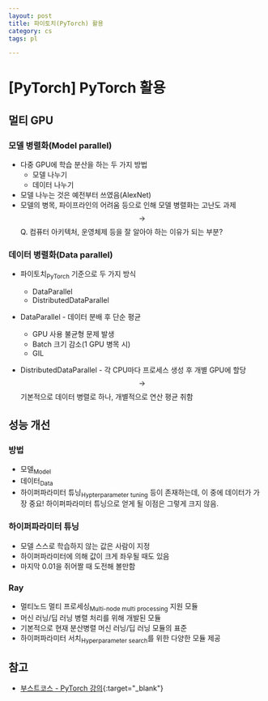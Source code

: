 ```yaml
---
layout: post
title: 파이토치(PyTorch) 활용
category: cs
tags: pl

---
```


# [PyTorch] PyTorch 활용

## 멀티 GPU
### 모델 병렬화(Model parallel)
- 다중 GPU에 학습 분산을 하는 두 가지 방법
  - 모델 나누기
  - 데이터 나누기
- 모델 나누는 것은 예전부터 쓰였음(AlexNet)
- 모델의 병목, 파이프라인의 어려움 등으로 인해 모델 병렬화는 고난도 과제 <br> $$\rightarrow$$ Q. 컴퓨터 아키텍처, 운영체제 등을 잘 알아야 하는 이유가 되는 부분?

### 데이터 병렬화(Data parallel)
- 파이토치<sub>PyTorch</sub> 기준으로 두 가지 방식
  - DataParallel
  - DistributedDataParallel

- DataParallel - 데이터 분배 후 단순 평균
  - GPU 사용 불균형 문제 발생
  - Batch 크기 감소(1 GPU 병목 시)
  - GIL
- DistributedDataParallel - 각 CPU마다 프로세스 생성 후 개별 GPU에 할당 <br> $$\rightarrow$$ 기본적으로 데이터 병렬로 하나, 개별적으로 연산 평균 취함

## 성능 개선
### 방법
- 모델<sub>Model</sub>
- 데이터<sub>Data</sub>
- 하이퍼파라미터 튜닝<sub>Hypterparameter tuning</sub>
등이 존재하는데, 이 중에 데이터가 가장 중요! 하이퍼파라미터 튜닝으로 얻게 될 이점은 그렇게 크지 않음.

### 하이퍼파라미터 튜닝
- 모델 스스로 학습하지 않는 값은 사람이 지정
- 하이퍼파라미터에 의해 값이 크게 좌우될 때도 있음
- 마지막 0.01을 쥐어짤 때 도전해 볼만함

### Ray
- 멀티노드 멀티 프로세싱<sub>Multi-node multi processing</sub> 지원 모듈
- 머신 러닝/딥 러닝 병렬 처리를 위해 개발된 모듈
- 기본적으로 현재 분산병렬 머신 러닝/딥 러닝 모듈의 표준
- 하이퍼파라미터 서치<sub>Hyperparameter search</sub>를 위한 다양한 모듈 제공

## 참고
- [부스트코스 - PyTorch 강의](https://www.boostcourse.org/ai213){:target="_blank"}